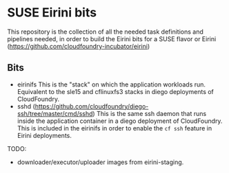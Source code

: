 # SUSE Eirini bits

This repository is the collection of all the needed task definitions and pipelines needed, in order to build the Eirini bits for a SUSE flavor or Eirini (https://github.com/cloudfoundry-incubator/eirini)

## Bits

- eirinifs
  This is the "stack" on which the application workloads run. Equivalent to the sle15 and cflinuxfs3 stacks in diego deployments of CloudFoundry.
- sshd (https://github.com/cloudfoundry/diego-ssh/tree/master/cmd/sshd)
  This is the same ssh daemon that runs inside the application container in a diego deployment of CloudFoundry. This is included in the eirinifs in order to enable the `cf ssh` feature in Eirini deployments.

TODO:
- downloader/executor/uploader images from eirini-staging.
